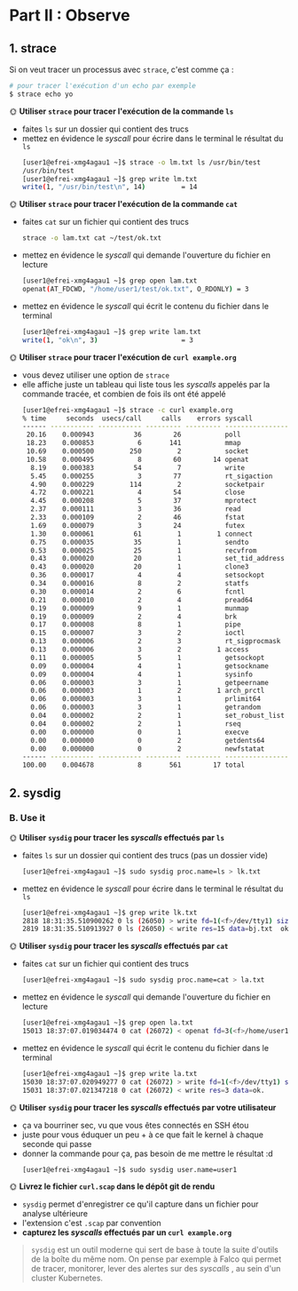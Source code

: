 # Part II : Observe

## 1. strace

Si on veut tracer un processus avec `strace`, c'est comme ça :

```bash
# pour tracer l'exécution d'un echo par exemple
$ strace echo yo
```

🌞 **Utiliser `strace` pour tracer l'exécution de la commande `ls`**

- faites `ls` sur un dossier qui contient des trucs
- mettez en évidence le *syscall* pour écrire dans le terminal le résultat du `ls`
  ```bash
  [user1@efrei-xmg4agau1 ~]$ strace -o lm.txt ls /usr/bin/test
  /usr/bin/test
  [user1@efrei-xmg4agau1 ~]$ grep write lm.txt
  write(1, "/usr/bin/test\n", 14)         = 14
  ```
  
🌞 **Utiliser `strace` pour tracer l'exécution de la commande `cat`**

- faites `cat` sur un fichier qui contient des trucs
  ```bash
  strace -o lam.txt cat ~/test/ok.txt
  ```
- mettez en évidence le *syscall* qui demande l'ouverture du fichier en lecture
  ```bash
  [user1@efrei-xmg4agau1 ~]$ grep open lam.txt
  openat(AT_FDCWD, "/home/user1/test/ok.txt", O_RDONLY) = 3
  ```
- mettez en évidence le *syscall* qui écrit le contenu du fichier dans le terminal
  ```bash
  [user1@efrei-xmg4agau1 ~]$ grep write lam.txt
  write(1, "ok\n", 3)                     = 3
  ```

🌞 **Utiliser `strace` pour tracer l'exécution de `curl example.org`**

- vous devez utiliser une option de `strace`
- elle affiche juste un tableau qui liste tous les *syscalls*  appelés par la commande tracée, et combien de fois ils ont été appelé
  ```bash
  [user1@efrei-xmg4agau1 ~]$ strace -c curl example.org
  % time     seconds  usecs/call     calls    errors syscall
  ------ ----------- ----------- --------- --------- ----------------
   20.16    0.000943          36        26           poll
   18.23    0.000853           6       141           mmap
   10.69    0.000500         250         2           socket
   10.58    0.000495           8        60        14 openat
    8.19    0.000383          54         7           write
    5.45    0.000255           3        77           rt_sigaction
    4.90    0.000229         114         2           socketpair
    4.72    0.000221           4        54           close
    4.45    0.000208           5        37           mprotect
    2.37    0.000111           3        36           read
    2.33    0.000109           2        46           fstat
    1.69    0.000079           3        24           futex
    1.30    0.000061          61         1         1 connect
    0.75    0.000035          35         1           sendto
    0.53    0.000025          25         1           recvfrom
    0.43    0.000020          20         1           set_tid_address
    0.43    0.000020          20         1           clone3
    0.36    0.000017           4         4           setsockopt
    0.34    0.000016           8         2           statfs
    0.30    0.000014           2         6           fcntl
    0.21    0.000010           2         4           pread64
    0.19    0.000009           9         1           munmap
    0.19    0.000009           2         4           brk
    0.17    0.000008           8         1           pipe
    0.15    0.000007           3         2           ioctl
    0.13    0.000006           2         3           rt_sigprocmask
    0.13    0.000006           3         2         1 access
    0.11    0.000005           5         1           getsockopt
    0.09    0.000004           4         1           getsockname
    0.09    0.000004           4         1           sysinfo
    0.06    0.000003           3         1           getpeername
    0.06    0.000003           1         2         1 arch_prctl
    0.06    0.000003           3         1           prlimit64
    0.06    0.000003           3         1           getrandom
    0.04    0.000002           2         1           set_robust_list
    0.04    0.000002           2         1           rseq
    0.00    0.000000           0         1           execve
    0.00    0.000000           0         2           getdents64
    0.00    0.000000           0         2           newfstatat
  ------ ----------- ----------- --------- --------- ----------------
  100.00    0.004678           8       561        17 total
  ```

## 2. sysdig

### B. Use it

🌞 **Utiliser `sysdig` pour tracer les *syscalls*  effectués par `ls`**

- faites `ls` sur un dossier qui contient des trucs (pas un dossier vide)
  ```bash
  [user1@efrei-xmg4agau1 ~]$ sudo sysdig proc.name=ls > lk.txt
  ```
- mettez en évidence le *syscall* pour écrire dans le terminal le résultat du `ls`
  ```bash
  [user1@efrei-xmg4agau1 ~]$ grep write lk.txt
  2818 18:31:35.510900262 0 ls (26050) > write fd=1(<f>/dev/tty1) size=15
  2819 18:31:35.510913927 0 ls (26050) < write res=15 data=bj.txt  ok.txt.
  ```
  
🌞 **Utiliser `sysdig` pour tracer les *syscalls*  effectués par `cat`**

- faites `cat` sur un fichier qui contient des trucs
  ```bash
  [user1@efrei-xmg4agau1 ~]$ sudo sysdig proc.name=cat > la.txt
  ```
- mettez en évidence le *syscall* qui demande l'ouverture du fichier en lecture
  ```bash
  [user1@efrei-xmg4agau1 ~]$ grep open la.txt
  15013 18:37:07.019034474 0 cat (26072) < openat fd=3(<f>/home/user1/test/ok.txt) dirfd=-100(AT_FDCWD) name=ok.txt(/home/user1/test/ok.txt) flags=1(O_RDONLY) mode=0 dev=FD00 ino=13450078
  ```
- mettez en évidence le *syscall* qui écrit le contenu du fichier dans le terminal
  ```bash
  [user1@efrei-xmg4agau1 ~]$ grep write la.txt
  15030 18:37:07.020949277 0 cat (26072) > write fd=1(<f>/dev/tty1) size=3
  15031 18:37:07.021347218 0 cat (26072) < write res=3 data=ok.
  ```

🌞 **Utiliser `sysdig` pour tracer les *syscalls*  effectués par votre utilisateur**

- ça va bourriner sec, vu que vous êtes connectés en SSH étou
- juste pour vous éduquer un peu + à ce que fait le kernel à chaque seconde qui passe
- donner la commande pour ça, pas besoin de me mettre le résultat :d
  ```bash
  [user1@efrei-xmg4agau1 ~]$ sudo sysdig user.name=user1
  ```

🌞 **Livrez le fichier `curl.scap` dans le dépôt git de rendu**

- `sysdig` permet d'enregistrer ce qu'il capture dans un fichier pour analyse ultérieure
- l'extension c'est `.scap` par convention
- **capturez les *syscalls*  effectués par un `curl example.org`**

> `sysdig` est un outil moderne qui sert de base à toute la suite d'outils de la boîte du même nom. On pense par exemple à Falco qui permet de tracer, monitorer, lever des alertes sur des *syscalls* , au sein d'un cluster Kubernetes.
